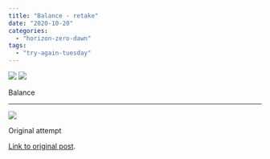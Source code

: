 ```yaml
---
title: "Balance - retake"
date: "2020-10-20"
categories: 
  - "horizon-zero-dawn"
tags: 
  - "try-again-tuesday"
---
```


[![](images/Balance-retake-scaled-1.jpg)](images/Balance-retake-scaled-1.jpg)
[![](images/Balance-retake-scaled-1.jpg)](images/Balance-retake-scaled-1.jpg)

Balance

* * *

![](images/Balance-1024x576.jpg)

Original attempt

[Link to original post](https://davidpeach.co.uk/2019/09/29/balance/).
